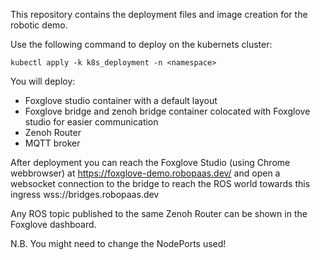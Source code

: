 This repository contains the deployment files and image creation for the robotic demo.


Use the following command to deploy on the kubernets cluster:

``
kubectl apply -k k8s_deployment -n <namespace>
``

You will deploy:

- Foxglove studio container with a default layout
- Foxglove bridge and zenoh bridge container colocated with Foxglove studio for easier communication
- Zenoh Router
- MQTT broker

After deployment you can reach the Foxglove Studio (using Chrome webbrowser) at https://foxglove-demo.robopaas.dev/ and open a websocket connection to the bridge to reach the ROS world towards this ingress wss://bridges.robopaas.dev


Any ROS topic published to the same Zenoh Router can be shown in the Foxglove dashboard.

N.B. You might need to change the NodePorts used!
